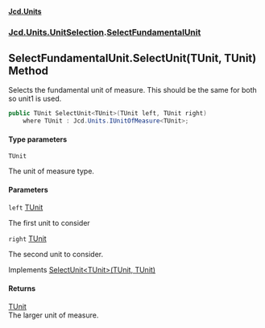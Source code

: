 #### [Jcd.Units](index.md 'index')
### [Jcd.Units.UnitSelection](Jcd.Units.UnitSelection.md 'Jcd.Units.UnitSelection').[SelectFundamentalUnit](SelectFundamentalUnit.md 'Jcd.Units.UnitSelection.SelectFundamentalUnit')

## SelectFundamentalUnit.SelectUnit<TUnit>(TUnit, TUnit) Method

Selects the fundamental unit of measure. This should be the same for both so unit1 is used.

```csharp
public TUnit SelectUnit<TUnit>(TUnit left, TUnit right)
    where TUnit : Jcd.Units.IUnitOfMeasure<TUnit>;
```
#### Type parameters

<a name='Jcd.Units.UnitSelection.SelectFundamentalUnit.SelectUnit_TUnit_(TUnit,TUnit).TUnit'></a>

`TUnit`

The unit of measure type.
#### Parameters

<a name='Jcd.Units.UnitSelection.SelectFundamentalUnit.SelectUnit_TUnit_(TUnit,TUnit).left'></a>

`left` [TUnit](SelectFundamentalUnit.SelectUnit.aa1PBKeINnkmcEjEGstJGg.md#Jcd.Units.UnitSelection.SelectFundamentalUnit.SelectUnit_TUnit_(TUnit,TUnit).TUnit 'Jcd.Units.UnitSelection.SelectFundamentalUnit.SelectUnit<TUnit>(TUnit, TUnit).TUnit')

The first unit to consider

<a name='Jcd.Units.UnitSelection.SelectFundamentalUnit.SelectUnit_TUnit_(TUnit,TUnit).right'></a>

`right` [TUnit](SelectFundamentalUnit.SelectUnit.aa1PBKeINnkmcEjEGstJGg.md#Jcd.Units.UnitSelection.SelectFundamentalUnit.SelectUnit_TUnit_(TUnit,TUnit).TUnit 'Jcd.Units.UnitSelection.SelectFundamentalUnit.SelectUnit<TUnit>(TUnit, TUnit).TUnit')

The second unit to consider.

Implements [SelectUnit&lt;TUnit&gt;(TUnit, TUnit)](IUnitSelectionStrategy.SelectUnit.Klb+x/umqLvPEeeX9EMM+w.md 'Jcd.Units.UnitSelection.IUnitSelectionStrategy.SelectUnit<TUnit>(TUnit, TUnit)')

#### Returns
[TUnit](SelectFundamentalUnit.SelectUnit.aa1PBKeINnkmcEjEGstJGg.md#Jcd.Units.UnitSelection.SelectFundamentalUnit.SelectUnit_TUnit_(TUnit,TUnit).TUnit 'Jcd.Units.UnitSelection.SelectFundamentalUnit.SelectUnit<TUnit>(TUnit, TUnit).TUnit')  
The larger unit of measure.